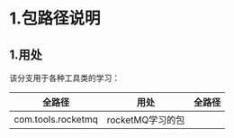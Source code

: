 
# 1.包路径说明


## 1.用处

该分支用于各种工具类的学习：

全路径 | 用处  | 全路径 
--- | --- | ---
com.tools.rocketmq | rocketMQ学习的包 | 

